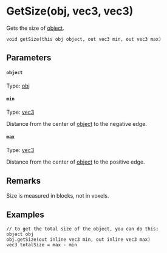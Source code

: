 # GetSize(obj, vec3, vec3)

Gets the size of [object](#object).

```
void getSize(this obj object, out vec3 min, out vec3 max)
```

## Parameters

#### `object`
Type: [obj](/MdDocs/Types/Obj.md)

#### `min`
Type: [vec3](/MdDocs/Types/Vec3.md)

Distance from the center of [object](#object) to the negative edge.

#### `max`
Type: [vec3](/MdDocs/Types/Vec3.md)

Distance from the center of [object](#object) to the positive edge.

## Remarks

Size is measured in blocks, not in voxels.

## Examples

``` fcs
// to get the total size of the object, you can do this:
object obj
obj.getSize(out inline vec3 min, out inline vec3 max)
vec3 totalSize = max - min
```

